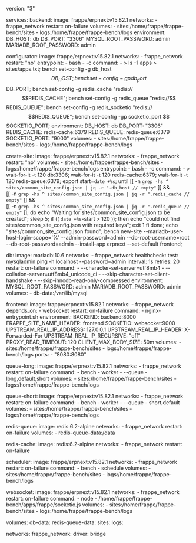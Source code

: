 version: "3"

services:
  backend:
    image: frappe/erpnext:v15.82.1
    networks:
      - frappe_network
    restart: on-failure
    volumes:
      - sites:/home/frappe/frappe-bench/sites
      - logs:/home/frappe/frappe-bench/logs
    environment:
      DB_HOST: db
      DB_PORT: "3306"
      MYSQL_ROOT_PASSWORD: admin
      MARIADB_ROOT_PASSWORD: admin

  configurator:
    image: frappe/erpnext:v15.82.1
    networks:
      - frappe_network
    restart: "no"
    entrypoint:
      - bash
      - -c
    command:
      - >
        ls -1 apps > sites/apps.txt;
        bench set-config -g db_host $$DB_HOST;
        bench set-config -gp db_port $$DB_PORT;
        bench set-config -g redis_cache "redis://$$REDIS_CACHE";
        bench set-config -g redis_queue "redis://$$REDIS_QUEUE";
        bench set-config -g redis_socketio "redis://$$REDIS_QUEUE";
        bench set-config -gp socketio_port $$SOCKETIO_PORT;
    environment:
      DB_HOST: db
      DB_PORT: "3306"
      REDIS_CACHE: redis-cache:6379
      REDIS_QUEUE: redis-queue:6379
      SOCKETIO_PORT: "9000"
    volumes:
      - sites:/home/frappe/frappe-bench/sites
      - logs:/home/frappe/frappe-bench/logs

  create-site:
    image: frappe/erpnext:v15.82.1
    networks:
      - frappe_network
    restart: "no"
    volumes:
      - sites:/home/frappe/frappe-bench/sites
      - logs:/home/frappe/frappe-bench/logs
    entrypoint:
      - bash
      - -c
    command:
      - >
        wait-for-it -t 120 db:3306;
        wait-for-it -t 120 redis-cache:6379;
        wait-for-it -t 120 redis-queue:6379;
        export start=`date +%s`;
        until [[ -n `grep -hs ^ sites/common_site_config.json | jq -r ".db_host // empty"` ]] && \
          [[ -n `grep -hs ^ sites/common_site_config.json | jq -r ".redis_cache // empty"` ]] && \
          [[ -n `grep -hs ^ sites/common_site_config.json | jq -r ".redis_queue // empty"` ]];
        do
          echo "Waiting for sites/common_site_config.json to be created";
          sleep 5;
          if (( `date +%s`-start > 120 )); then
            echo "could not find sites/common_site_config.json with required keys";
            exit 1
          fi
        done;
        echo "sites/common_site_config.json found";
        bench new-site --mariadb-user-host-login-scope='%' --admin-password=admin --db-root-username=root --db-root-password=admin --install-app erpnext --set-default frontend;

  db:
    image: mariadb:10.6
    networks:
      - frappe_network
    healthcheck:
      test: mysqladmin ping -h localhost --password=admin
      interval: 1s
      retries: 20
    restart: on-failure
    command:
      - --character-set-server=utf8mb4
      - --collation-server=utf8mb4_unicode_ci
      - --skip-character-set-client-handshake
      - --skip-innodb-read-only-compressed
    environment:
      MYSQL_ROOT_PASSWORD: admin
      MARIADB_ROOT_PASSWORD: admin
    volumes:
      - db-data:/var/lib/mysql

  frontend:
    image: frappe/erpnext:v15.82.1
    networks:
      - frappe_network
    depends_on:
      - websocket
    restart: on-failure
    command:
      - nginx-entrypoint.sh
    environment:
      BACKEND: backend:8000
      FRAPPE_SITE_NAME_HEADER: frontend
      SOCKETIO: websocket:9000
      UPSTREAM_REAL_IP_ADDRESS: 127.0.0.1
      UPSTREAM_REAL_IP_HEADER: X-Forwarded-For
      UPSTREAM_REAL_IP_RECURSIVE: "off"
      PROXY_READ_TIMEOUT: 120
      CLIENT_MAX_BODY_SIZE: 50m
    volumes:
      - sites:/home/frappe/frappe-bench/sites
      - logs:/home/frappe/frappe-bench/logs
    ports:
      - "8080:8080"

  queue-long:
    image: frappe/erpnext:v15.82.1
    networks:
      - frappe_network
    restart: on-failure
    command:
      - bench
      - worker
      - --queue
      - long,default,short
    volumes:
      - sites:/home/frappe/frappe-bench/sites
      - logs:/home/frappe/frappe-bench/logs

  queue-short:
    image: frappe/erpnext:v15.82.1
    networks:
      - frappe_network
    restart: on-failure
    command:
      - bench
      - worker
      - --queue
      - short,default
    volumes:
      - sites:/home/frappe/frappe-bench/sites
      - logs:/home/frappe/frappe-bench/logs

  redis-queue:
    image: redis:6.2-alpine
    networks:
      - frappe_network
    restart: on-failure
    volumes:
      - redis-queue-data:/data

  redis-cache:
    image: redis:6.2-alpine
    networks:
      - frappe_network
    restart: on-failure

  scheduler:
    image: frappe/erpnext:v15.82.1
    networks:
      - frappe_network
    restart: on-failure
    command:
      - bench
      - schedule
    volumes:
      - sites:/home/frappe/frappe-bench/sites
      - logs:/home/frappe/frappe-bench/logs

  websocket:
    image: frappe/erpnext:v15.82.1
    networks:
      - frappe_network
    restart: on-failure
    command:
      - node
      - /home/frappe/frappe-bench/apps/frappe/socketio.js
    volumes:
      - sites:/home/frappe/frappe-bench/sites
      - logs:/home/frappe/frappe-bench/logs

volumes:
  db-data:
  redis-queue-data:
  sites:
  logs:

networks:
  frappe_network:
    driver: bridge
